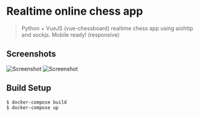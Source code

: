 # Realtime online chess app

> Python + VueJS (vue-chessboard) realtime chess app using aiohttp and sockjs. Mobile ready! (responsive)

## Screenshots
![Screenshot](https://raw.githubusercontent.com/jersobh/realtime_chess/master/screenshots/1.jpeg)
![Screenshot](https://raw.githubusercontent.com/jersobh/realtime_chess/master/screenshots/2.jpeg)

## Build Setup

``` bash
$ docker-compose build
$ docker-compose up
```
